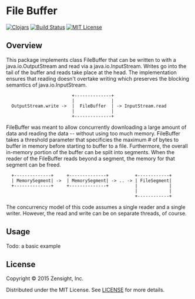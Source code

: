 # File Buffer

[![Clojars][clojars-img]][clojars-url]
[![Build Status][travis-image]][travis-url]
[![MIT License][license-image]][license]

## Overview

This package implements class FileBuffer that can be written to with a java.io.OutputStream and read via a java.io.InputStream. Writes go into the tail of the buffer and reads take place at the head. The implementation ensures that reading doesn't overtake writing which preserves the blocking semantics of java.io.InputStream.

```
                         +--------------+
                         |              |
  OutputStream.write ->  |  FileBuffer  | -> InputStream.read
                         |              |
                         +--------------+
```

FileBuffer was meant to allow concurrently downloading a large amount of data and reading the data -- without using too much memory. FileBuffer takes a threshold parameter that specificies the maximum # of bytes to buffer in memory before starting to buffer to a file. Furthermore, the overall in-memory portion of the buffer can be split into segments. When the reader of the FileBuffer reads beyond a segment, the memory for that segment can be freed.

```
  +--------------+     +--------------+          +------------+
  | MemorySegment| ->  | MemorySegment| -> .. -> | FileSegment|
  +--------------+     +--------------+          |            |
                                                 |            |
                                                 +------------+
```

The concurrency model of this code assumes a single reader and a single writer. However, the read and write can be on separate threads, of course.

## Usage

Todo: a basic example

## License

Copyright © 2015 Zensight, Inc.

Distributed under the MIT License. See [LICENSE][] for more details.

[license]: LICENSE
[license-image]: http://img.shields.io/badge/license-MIT-blue.svg?style=flat-square
[clojars-url]: https://clojars.org/file-buffer
[clojars-img]: https://img.shields.io/clojars/v/file-buffer.svg?style=flat-square
[travis-url]: http://travis-ci.org/zensight/file-buffer
[travis-image]: http://img.shields.io/travis/zensight/file-buffer/develop.svg?style=flat-square
